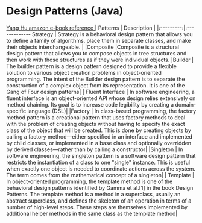 # Design Patterns (Java)
[Yang Hu amazon e-book reference ](https://www.amazon.com.br/yang-hu/e/B07P46D25M)
| Patterns | Description |
|:---------:|:-------------
Strategy |   Strategy is a behavioral design pattern that allows you to define a family of algorithms, place them in separate classes, and make their objects interchangeable. |
|Composite |Composite is a structural design pattern that allows you to compose objects in tree structures and then work with those structures as if they were individual objects.
|Builder | The builder pattern is a design pattern designed to provide a flexible solution to various object creation problems in object-oriented programming. The intent of the Builder design pattern is to separate the construction of a complex object from its representation. It is one of the Gang of Four design patterns|
| Fluent Interface | In software engineering, a fluent interface is an object-oriented API whose design relies extensively on method chaining. Its goal is to increase code legibility by creating a domain-specific language (DSL)|
|Factory | In class-based programming, the factory method pattern is a creational pattern that uses factory methods to deal with the problem of creating objects without having to specify the exact class of the object that will be created. This is done by creating objects by calling a factory method—either specified in an interface and implemented by child classes, or implemented in a base class and optionally overridden by derived classes—rather than by calling a constructor|
|Singleton | In software engineering, the singleton pattern is a software design pattern that restricts the instantiation of a class to one "single" instance. This is useful when exactly one object is needed to coordinate actions across the system. The term comes from the mathematical concept of a singleton|
| Template | In object-oriented programming, the template method is one of the behavioral design patterns identified by Gamma et al.[1] in the book Design Patterns. The template method is a method in a superclass, usually an abstract superclass, and defines the skeleton of an operation in terms of a number of high-level steps. These steps are themselves implemented by additional helper methods in the same class as the template method|